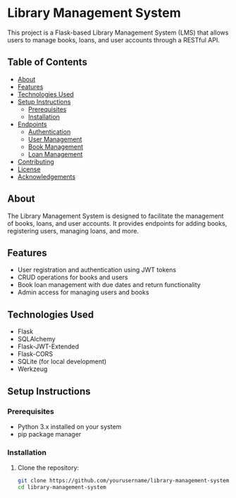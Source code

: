 # Library Management System

This project is a Flask-based Library Management System (LMS) that allows users to manage books, loans, and user accounts through a RESTful API.

## Table of Contents

- [About](#about)
- [Features](#features)
- [Technologies Used](#technologies-used)
- [Setup Instructions](#setup-instructions)
  - [Prerequisites](#prerequisites)
  - [Installation](#installation)
- [Endpoints](#endpoints)
  - [Authentication](#authentication)
  - [User Management](#user-management)
  - [Book Management](#book-management)
  - [Loan Management](#loan-management)
- [Contributing](#contributing)
- [License](#license)
- [Acknowledgements](#acknowledgements)

## About

The Library Management System is designed to facilitate the management of books, loans, and user accounts. It provides endpoints for adding books, registering users, managing loans, and more.

## Features

- User registration and authentication using JWT tokens
- CRUD operations for books and users
- Book loan management with due dates and return functionality
- Admin access for managing users and books

## Technologies Used

- Flask
- SQLAlchemy
- Flask-JWT-Extended
- Flask-CORS
- SQLite (for local development)
- Werkzeug

## Setup Instructions

### Prerequisites

- Python 3.x installed on your system
- pip package manager

### Installation

1. Clone the repository:

   ```bash
   git clone https://github.com/yourusername/library-management-system.git
   cd library-management-system
